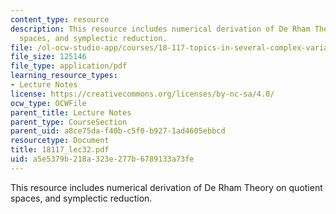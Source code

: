 ```yaml
---
content_type: resource
description: This resource includes numerical derivation of De Rham Theory on quotient
  spaces, and symplectic reduction.
file: /ol-ocw-studio-app/courses/18-117-topics-in-several-complex-variables-spring-2005/a5e5379b218a323e277b6789133a73fe_18117_lec32.pdf
file_size: 125146
file_type: application/pdf
learning_resource_types:
- Lecture Notes
license: https://creativecommons.org/licenses/by-nc-sa/4.0/
ocw_type: OCWFile
parent_title: Lecture Notes
parent_type: CourseSection
parent_uid: a8ce75da-f40b-c5f0-b927-1ad4605ebbcd
resourcetype: Document
title: 18117_lec32.pdf
uid: a5e5379b-218a-323e-277b-6789133a73fe
---
```

This resource includes numerical derivation of De Rham Theory on quotient spaces, and symplectic reduction.